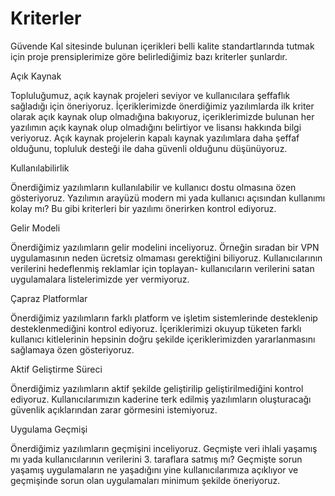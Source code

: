 # Kriterler

Güvende Kal sitesinde bulunan içerikleri belli kalite standartlarında tutmak için proje prensiplerimize göre belirlediğimiz bazı kriterler şunlardır.

<div class="criteria">
 <i class="fa-solid fa-check"></i>
 <div style="flex: 1;">
 <span class="title">Açık Kaynak</span>
 <p class="description">Topluluğumuz, açık kaynak projeleri seviyor ve kullanıcılara şeffaflık sağladığı için öneriyoruz. İçeriklerimizde önerdiğimiz yazılımlarda ilk kriter olarak açık kaynak olup olmadığına bakıyoruz, içeriklerimizde bulunan her yazılımın açık kaynak olup olmadığını belirtiyor ve lisansı hakkında bilgi veriyoruz. Açık kaynak projelerin kapalı kaynak yazılımlara daha şeffaf olduğunu, topluluk desteği ile daha güvenli olduğunu düşünüyoruz.</p>
 </div>
</div>

<div class="criteria">
 <i class="fa-solid fa-check"></i>
 <div style="flex: 1;">
 <span class="title">Kullanılabilirlik</span>
 <p class="description">Önerdiğimiz yazılımların kullanılabilir ve kullanıcı dostu olmasına özen gösteriyoruz. Yazılımın arayüzü modern mi yada kullanıcı açısından kullanımı kolay mı? Bu gibi kriterleri bir yazılımı önerirken kontrol ediyoruz. </p>
 </div>
</div>

<div class="criteria">
 <i class="fa-solid fa-check"></i>
 <div style="flex: 1;">
 <span class="title">Gelir Modeli</span>
 <p class="description">Önerdiğimiz yazılımların gelir modelini inceliyoruz. Örneğin sıradan bir VPN uygulamasının neden ücretsiz olmaması gerektiğini biliyoruz. Kullanıcılarının verilerini hedeflenmiş reklamlar için toplayan- kullanıcıların verilerini satan uygulamalara listelerimizde yer vermiyoruz.</p>
 </div>
</div>

<div class="criteria">
 <i class="fa-solid fa-check"></i>
 <div style="flex: 1;">
 <span class="title">Çapraz Platformlar</span>
 <p class="description">Önerdiğimiz yazılımların farklı platform ve işletim sistemlerinde desteklenip desteklenmediğini kontrol ediyoruz. İçeriklerimizi okuyup tüketen farklı kullanıcı kitlelerinin hepsinin doğru şekilde içeriklerimizden yararlanmasını sağlamaya özen gösteriyoruz. </p>
 </div>
</div>

<div class="criteria">
 <i class="fa-solid fa-check"></i>
 <div style="flex: 1;">
 <span class="title">Aktif Geliştirme Süreci</span>
 <p class="description">Önerdiğimiz yazılımların aktif şekilde geliştirilip geliştirilmediğini kontrol ediyoruz. Kullanıcılarımızın kaderine terk edilmiş yazılımların oluşturacağı güvenlik açıklarından zarar görmesini istemiyoruz.</p>
 </div>
</div>

<div class="criteria">
 <i class="fa-solid fa-check"></i>
 <div style="flex: 1;">
 <span class="title">Uygulama Geçmişi</span>
 <p class="description">Önerdiğimiz yazılımların geçmişini inceliyoruz. Geçmişte veri ihlali yaşamış mı yada kullanıcılarının verilerini 3. taraflara satmış mı? Geçmişte sorun yaşamış uygulamaların ne yaşadığını yine kullanıcılarımıza açıklıyor ve geçmişinde sorun olan uygulamaları minimum şekilde öneriyoruz.</p>
 </div>
</div>
